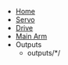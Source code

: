 
* [Home](index.md)
* [Servo](servo.md)
* [Drive](drive.md)
* [Main Arm](Main_Arm_Board.md)
* Outputs
    * outputs/*/